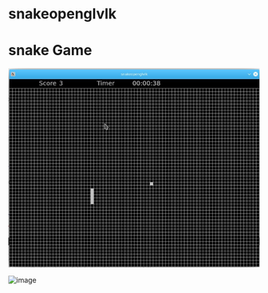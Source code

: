 # snakeopenglvlk
# snake Game

![image](https://github.com/richkirl/snake/blob/master/Screenshot_20200706_052903.jpg)

![image]()
